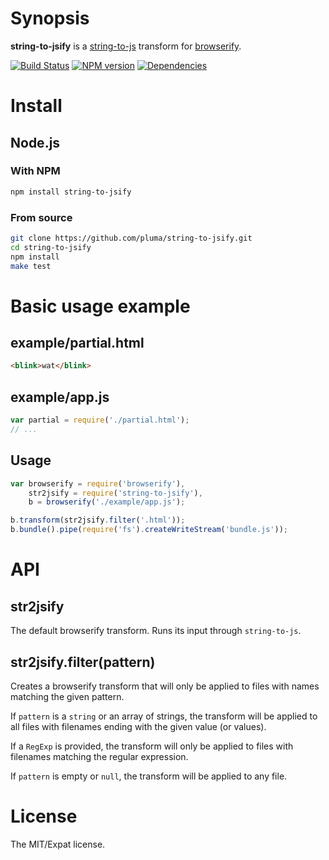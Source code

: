# Synopsis

**string-to-jsify** is a [string-to-js](https://github.com/visionmedia/node-string-to-js) transform for [browserify](https://github.com/substack/node-browserify).

[![Build Status](https://travis-ci.org/pluma/string-to-jsify.png?branch=master)](https://travis-ci.org/pluma/string-to-jsify) [![NPM version](https://badge.fury.io/js/string-to-jsify.png)](http://badge.fury.io/js/string-to-jsify) [![Dependencies](https://david-dm.org/pluma/string-to-jsify.png)](https://david-dm.org/pluma/string-to-jsify)

# Install

## Node.js

### With NPM

```sh
npm install string-to-jsify
```

### From source

```sh
git clone https://github.com/pluma/string-to-jsify.git
cd string-to-jsify
npm install
make test
```

# Basic usage example

## example/partial.html

```html
<blink>wat</blink>
```

## example/app.js

```javascript
var partial = require('./partial.html');
// ...
```

## Usage

```javascript
var browserify = require('browserify'),
    str2jsify = require('string-to-jsify'),
    b = browserify('./example/app.js');

b.transform(str2jsify.filter('.html'));
b.bundle().pipe(require('fs').createWriteStream('bundle.js'));
```

# API

## str2jsify

The default browserify transform. Runs its input through `string-to-js`.

## str2jsify.filter(pattern)

Creates a browserify transform that will only be applied to files with names
matching the given pattern.

If `pattern` is a `string` or an array of strings, the transform will be
applied to all files with filenames ending with the given value (or values).

If a `RegExp` is provided, the transform will only be applied to files with
filenames matching the regular expression.

If `pattern` is empty or `null`, the transform will be applied to any file.

# License

The MIT/Expat license.
